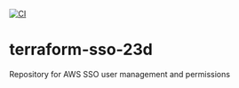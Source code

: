 [![CI](https://github.com/sergeivavilov/terraform-sso-23d-was-p/actions/workflows/blank.yml/badge.svg?branch=main)](https://github.com/sergeivavilov/terraform-sso-23d-was-p/actions/workflows/blank.yml)

# terraform-sso-23d
Repository for AWS SSO user management and permissions
